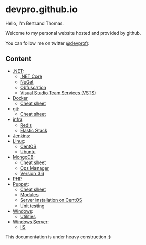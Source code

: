 # devpro.github.io

Hello, I'm Bertrand Thomas.

Welcome to my personal website hosted and provided by github.

You can follow me on twitter [@devprofr](https://twitter.com/devprofr/).

## Content

* [.NET](./dotnet/dotnet.md):
  * [.NET Core](./dotnet/dotnetcore/dotnetcore.md)
  * [NuGet](./dotnet/nuget.md)
  * [Obfuscation](./dotnet/obfuscation.md)
  * [Visual Studio Team Services (VSTS)](./dotnet/vsts.md)
* [Docker](./docker/docker.md)
  * [Cheat sheet](./docker/cheatsheet.md)
* [git](./git/git.md):
  * [Cheat sheet](./git/cheatsheet.md)
* [infra](./infra/infra.md):
  * [Redis](./infra/redis/redis.md)
  * [Elastic Stack](./infra/elastic-stack/elastic-stack.md)
* [Jenkins](./jenkins/readme.md):
* [Linux](./linux/linux.md):
  * [CentOS](./linux/centos.md)
  * [Ubuntu](./linux/ubuntu.md)
* [MongoDB](./mongodb/mongodb.md):
  * [Cheat sheet](./mongodb/cheatsheet.md)
  * [Ops Manager](./mongodb/opsmanager.md)
  * [Version 3.6](./mongodb/mongo3.6.md)
* [PHP](./php/php.md)
* [Puppet](./puppet/puppet.md):
  * [Cheat sheet](./puppet/cheatsheet.md)
  * [Modules](./puppet/modules.md)
  * [Server installation on CentOS](./puppet/server_installation_centos.md)
  * [Unit testing](./puppet/unit_testing.md)
* [Windows](./windows/readme.md):
  * [Utilities](./windows/utilities.md)
* [Windows Server](./windows_server/readme.md):
  * [IIS](./windows_server/iis.md)

This documentation is under heavy construction ;)

